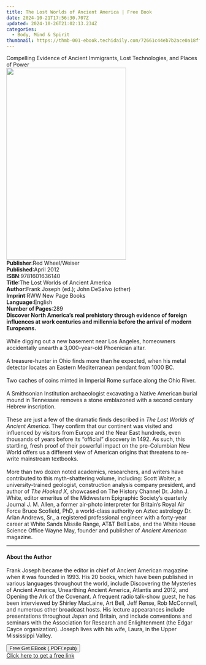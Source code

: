 ```yaml
---
title: The Lost Worlds of Ancient America | Free Book
date: 2024-10-21T17:56:30.707Z
updated: 2024-10-26T21:02:13.234Z
categories:
  - Body, Mind & Spirit
thumbnail: https://thmb-001-ebook.techidaily.com/72661c44eb7b2ace0a18ff0b2082857092eb3d0666b5a065e4480817866acb0c.jpg
---
```

<main id="book-container">
  <div class="flex flex-col">
    <div class="book-brief flex-1 py-6 px-4 sm:p-6 md:py-10 md:px-8">
      <!-- brief-->
      <div class="book-brief-main">
        Compelling Evidence of Ancient Immigrants, Lost Technologies, and Places
        of Power
      </div>
    </div>
    <div
      class="book-meta-info flex-1 grid gap-4 col-start-1 col-end-3 row-start-1 sm:mb-6 sm:grid-cols-4 lg:gap-6 lg:col-start-2 lg:row-end-6 lg:row-span-6 lg:mb-0"
    >
      <div
        class="book-meta-info-left place-content-center mt-4 p-4 text-sm leading-6 col-start-2 col-span-2 dark:text-slate-400"
      >
        <img
          class="w-full h-500 object-cover rounded-lg sm:h-255 sm:col-span-2 lg:col-span-full"
          src="https://img-001-ebook.techidaily.com/a57406eb915de79473a54db2c68c6b3cccc16491c56b835b00eb099542797906.jpg"
          alt=""
          width="312"
          height="500"
        />
      </div>
      <div
        class="book-meta-info-right mt-2 col-start-1 row-start-2 col-span-3 self-center"
      >
        <!-- meta data  -->
        <div class="flex flex-col px-4 md:px-8">
          <div class="flex-1">
            <strong>Publisher</strong>:<span class="px-2"
              >Red Wheel/Weiser</span
            >
          </div>
          <div class="flex-1">
            <strong>Published</strong>:<span class="px-2">April 2012</span>
          </div>
          <div class="flex-1">
            <strong>ISBN</strong>:<span class="px-2">9781601636140</span>
          </div>
          <div class="flex-1">
            <strong>Title</strong>:<span class="px-2"
              >The Lost Worlds of Ancient America</span
            >
          </div>
          <div class="flex-1">
            <strong>Author</strong>:<span class="px-2"
              >Frank Joseph (ed.); John DeSalvo (other)</span
            >
          </div>
          <div class="flex-1">
            <strong>Imprint</strong>:<span class="px-2"
              >RWW New Page Books</span
            >
          </div>
          <div class="flex-1">
            <strong>Language</strong>:<span class="px-2">English</span>
          </div>
          <div class="flex-1">
            <strong>Number of Pages</strong>:<span class="px-2">289</span>
          </div>
        </div>
      </div>
    </div>
    <div class="book-description flex-1 py-6 px-4 sm:p-6 md:py-10 md:px-8">
      <div class="book-description-main">
        <div accordion-content="" id="description">
          <b
            >Discover North America’s real prehistory through evidence of
            foreign influences at work centuries and millennia before the
            arrival of modern Europeans.</b
          ><br /><br />
          While digging out a new basement near Los Angeles, homeowners
          accidentally unearth a 3,000-year-old Phoenician altar.<br /><br />
          A treasure-hunter in Ohio finds more than he expected, when his metal
          detector locates an Eastern Mediterranean pendant from 1000 BC.<br /><br />
          Two caches of coins minted in Imperial Rome surface along the Ohio
          River.<br /><br />
          A Smithsonian Institution archaeologist excavating a Native American
          burial mound in Tennessee removes a stone emblazoned with a second
          century Hebrew inscription.<br /><br />
          These are just a few of the dramatic finds described in
          <i>The Lost Worlds of Ancient America</i>. They confirm that our
          continent was visited and influenced by visitors from Europe and the
          Near East hundreds, even thousands of years before its “official”
          discovery in 1492. As such, this startling, fresh proof of their
          powerful impact on the pre-Columbian New World offers us a different
          view of American origins that threatens to re-write mainstream
          textbooks.<br /><br />
          More than two dozen noted academics, researchers, and writers have
          contributed to this myth-shattering volume, including: Scott Wolter, a
          university-trained geologist, construction analysis company president,
          and author of <i>The Hooked X</i>, showcased on The History Channel
          Dr. John J. White, editor emeritus of the Midwestern Epigraphic
          Society’s quarterly Journal J. M. Allen, a former air-photo
          interpreter for Britain’s Royal Air Force Bruce Scofield, PhD, a
          world-class authority on Aztec astrology Dr. Arlan Andrews, Sr., a
          registered professional engineer with a forty-year career at White
          Sands Missile Range, AT&amp;T Bell Labs, and the White House Science
          Office Wayne May, founder and publisher of
          <i>Ancient American</i> magazine.
        </div>
        <div class="accordion-fader"></div>
      </div>
    </div>
    <div class="book-excerpts flex-1 py-6 px-4 sm:p-6 md:py-10 md:px-8">
      <!-- excerpts-->
      <div class="book-excerpts-main">
        <hr />
        <h4 class="placeholder placeholder-heading">
          <span>About the Author</span>
        </h4>
        <p>
          Frank Joseph became the editor in chief of Ancient American magazine
          when it was founded in 1993. His 20 books, which have been published
          in various languages throughout the world, include Discovering the
          Mysteries of Ancient America, Unearthing Ancient America, Atlantis and
          2012, and Opening the Ark of the Covenant. A frequent radio talk-show
          guest, he has been interviewed by Shirley MacLaine, Art Bell, Jeff
          Rense, Rob McConnell, and numerous other broadcast hosts. His lecture
          appearances include presentations throughout Japan and Britain, and
          include conventions and seminars with the Association for Research and
          Enlightenment (the Edgar Cayce organization). Joseph lives with his
          wife, Laura, in the Upper Mississippi Valley.
        </p>
      </div>
    </div>
    <div
      class="book-about-author flex-1 py-6 px-4 sm:p-6 md:py-10 md:px-8"
    ></div>
    <div class="book-free-get flex-1 py-6 px-4 sm:p-6 md:py-10 md:px-8">
      <button
        id="btn-free-get"
        class="bg-blue-500 hover:bg-blue-700 text-white font-bold py-2 px-4 rounded"
      >
        Free Get EBook (.PDF/.epub)
      </button>
      <div id="countdown-display" class="px-2 text-lg mt-2"></div>
      <a
        id="free-link"
        class="hidden bg-blue-500 hover:bg-blue-700 text-white font-bold py-2 px-4 rounded"
        href="https://www.ebooks.com/en-us/book/210877107/the-lost-worlds-of-ancient-america/frank-joseph/"
        target="_blank"
        >Click here to get a free link</a
      >
    </div>
    <script>
      let countdownTime = 0;
      let countdownInterval = null;
      document
        .getElementById('btn-free-get')
        .addEventListener('click', startCountdown);
      function startCountdown() {
        countdownTime = new Date().getTime() + 60000 * 3;
        countdownInterval = setInterval(updateCountdown, 1000);
        document.getElementById('btn-free-get').disabled = true;
        document
          .getElementById('btn-free-get')
          .classList.add('bg-gray-500', 'cursor-not-allowed');
      }
      function updateCountdown() {
        let currentTime = new Date().getTime();
        let timeLeft = countdownTime - currentTime;
        let secondsLeft = Math.floor(timeLeft / 1000);
        document.getElementById('countdown-display').innerHTML =
          `Remaining time: ${secondsLeft} seconds.`;
        if (secondsLeft <= 0) {
          clearInterval(countdownInterval);
          document.getElementById('btn-free-get').classList.add('hidden');
          document.getElementById('free-link').classList.remove('hidden');
          document.getElementById('countdown-display').innerHTML = '';
        }
      }
    </script>
  </div>
</main>

<ins class="adsbygoogle"
      style="display:block"
      data-ad-client="ca-pub-7571918770474297"
      data-ad-slot="8358498916"
      data-ad-format="auto"
      data-full-width-responsive="true"></ins>
    
